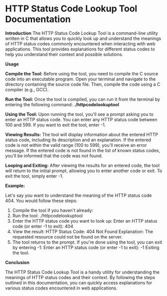 # HTTP Status Code Lookup Tool Documentation

**Introduction**  The HTTP Status Code Lookup Tool is a command-line utility written in C that allows you to quickly look up and understand the meanings of HTTP status codes commonly encountered when interacting with web applications. This tool provides explanations for different status codes to help you understand their context and possible solutions.

**Usage**

**Compile the Tool:** 
Before using the tool, you need to compile the C source code into an executable program. Open your terminal and navigate to the directory containing the source code file. Then, compile the code using a C compiler (e.g., GCC).

**Run the Tool:** 
Once the tool is compiled, you can run it from the terminal by entering the following command:
**./httpcodelookuptool**

**Using the Tool:**
Upon running the tool, you'll see a prompt asking you to enter an HTTP status code. You can enter any HTTP status code between 100 and 599.
If you want to exit the tool, enter -1.

**Viewing Results:**
The tool will display information about the entered HTTP status code, including its description and an explanation.
If the entered code is not within the valid range (100 to 599), you'll receive an error message.
If the entered code is not found in the list of known status codes, you'll be informed that the code was not found.

**Looping and Exiting:**
After viewing the results for an entered code, the tool will return to the initial prompt, allowing you to enter another code or exit.
To exit the tool, simply enter -1.

**Example:**

Let's say you want to understand the meaning of the HTTP status code 404. You would follow these steps:
1. Compile the tool if you haven't already:
2. Run the tool: ./httpcodelookuptool
3. Enter the HTTP status code you want to look up:
       Enter an HTTP status code (or enter -1 to exit): 404
4. View the result:
       HTTP Status Code: 404 Not Found
       Explanation: The requested resource could not be found on the server.
5. The tool returns to the prompt. If you're done using the tool, you can exit by entering -1:
       Enter an HTTP status code (or enter -1 to exit): -1
       Exiting the tool.


**Conclusion**

The HTTP Status Code Lookup Tool is a handy utility for understanding the meanings of HTTP status codes and their context. By following the steps outlined in this documentation, you can quickly access explanations for various status codes encountered in web applications.


